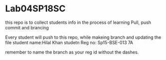 # Lab04SP18SC
this repo is to collect students info in the process of learning Pull, push commit and brancing

Every student will push to this repo, while makeing branch and updating the file 
student name:Hilal Khan 
studetn Reg no: Sp15-BSE-013 7A


remember to name the branch as your reg id without the dashes.
